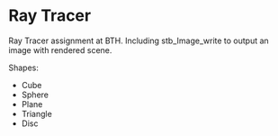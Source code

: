 # Ray Tracer
Ray Tracer assignment at BTH. 
Including stb_Image_write to output an image with rendered scene.

Shapes:
- Cube
- Sphere
- Plane
- Triangle
- Disc
